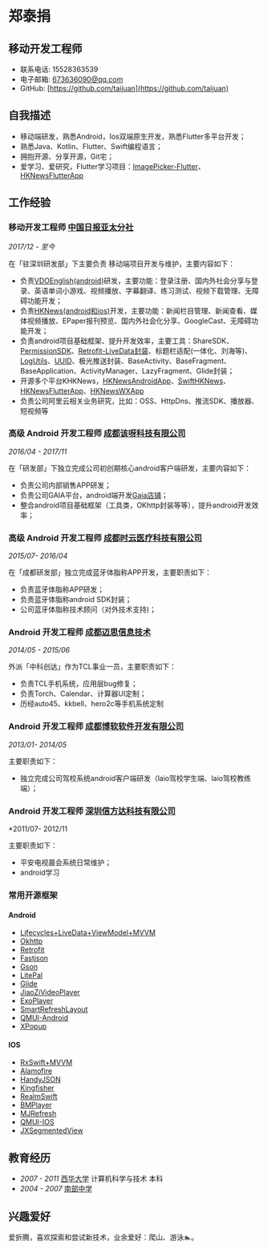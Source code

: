 # 郑泰捐

## 移动开发工程师

- 联系电话: 15528363539
- 电子邮箱: [673636090@qq.com](673636090@qq.com)
- GitHub: [https://github.com/taijuan](https://github.com/taijuan)


## 自我描述

* 移动端研发，熟悉Android，Ios双端原生开发，熟悉Flutter多平台开发；
* 熟悉Java、Kotlin、Flutter、Swift编程语言；
* 拥抱开源、分享开源，Git宅；
* 爱学习、爱研究，Flutter学习项目：[ImagePicker-Flutter](https://github.com/taijuan/image_picker_flutter.git)、[HKNewsFlutterApp](https://github.com/taijuan/HKNewsFlutterApp.git)

## 工作经验

### **移动开发工程师** [中国日报亚太分社](https://www.chinadailyhk.com)

*2017/12 - 至今*

在「驻深圳研发部」下主要负责 移动端项目开发与维护，主要内容如下：

* 负责[VDOEnglish(android)](https://fir.im/VDOGame)研发，主要功能：登录注册、国内外社会分享与登录、英语单词小游戏、视频播放、字幕翻译、练习测试、视频下载管理、无障碍功能开发；
* 负责[HKNews(android和ios)](https://fir.im/ChinaDailyNews)开发，主要功能：新闻栏目管理、新闻查看、媒体视频播放、EPaper报刊预览、国内外社会化分享、GoogleCast、无障碍功能开发；
* 负责android项目基础框架、提升开发效率，主要工具：ShareSDK、[PermissionSDK](https://github.com/taijuan/AndroidKit)、[Retrofit-LiveData封装](https://github.com/taijuan/AndroidKit)、标题栏适配(一体化、刘海等)、[LogUtils](https://github.com/taijuan/AndroidKit)、[UUID](https://github.com/taijuan/AndroidKit)、极光推送封装、BaseActivity、BaseFragment、BaseApplication、ActivityManager、LazyFragment、Glide封装；
* 开源多个平台KHKNews，[HKNewsAndroidApp](https://github.com/taijuan/HKNewsAndroidApp.git)、[SwiftHKNews](https://github.com/taijuan/SwiftHKNews.git)、[HKNewsFlutterApp](https://github.com/taijuan/HKNewsFlutterApp.git)、[HKNewsWXApp](https://github.com/taijuan/HKNewsWXApp.gitt)
* 负责公司阿里云相关业务研究，比如：OSS、HttpDns、推流SDK、播放器、短视频等


### **高级 Android 开发工程师** [成都该呀科技有限公司](https://www.gaiasys.cn/)

*2016/04 - 2017/11*

在「研发部」下独立完成公司初创期核心android客户端研发，主要内容如下：

* 负责公司内部销售APP研发；
* 负责公司GAIA平台，android端开发[Gaia店铺](https://www.gaiasys.cn/)；
* 整合android项目基础框架（工具类，OKhttp封装等等），提升android开发效率；


### **高级 Android 开发工程师** [成都时云医疗科技有限公司]()

*2015/07- 2016/04*

在「成都研发部」独立完成蓝牙体脂称APP开发，主要职责如下：

* 负责蓝牙体脂称APP研发；
* 负责蓝牙体脂称android SDK封装；
* 公司蓝牙体脂称技术顾问（对外技术支持)；

### **Android 开发工程师** [成都迈思信息技术]()

*2014/05 - 2015/06*

外派「中科创达」作为TCL事业一员，主要职责如下：

* 负责TCL手机系统，应用层bug修复；
* 负责Torch、Calendar、计算器UI定制；
* 历经auto45、kkbell、hero2c等手机系统定制

### **Android 开发工程师** [成都博软软件开发有限公司]()

*2013/01- 2014/05*

主要职责如下：

- 独立完成公司驾校系统android客户端研发（laio驾校学生端、laio驾校教练端）；

### **Android 开发工程师** [深圳信方达科技有限公司]()

*2011/07- 2012/11

主要职责如下：

- 平安电视晨会系统日常维护；
- android学习

### 常用开源框架
#### Android
- [Lifecycles+LiveData+ViewModel+MVVM](https://developer.android.google.cn/jetpack)
- [Okhttp](https://github.com/square/okhttp.git)
- [Retrofit](https://github.com/square/retrofit)
- [Fastjson](https://github.com/alibaba/fastjson.git)
- [Gson](https://github.com/google/gson)
- [LitePal](https://github.com/LitePalFramework/LitePal.git)
- [Glide](https://github.com/bumptech/glide)
- [JiaoZiVideoPlayer](https://github.com/lipangit/JiaoZiVideoPlayer.git)
- [ExoPlayer](https://github.com/google/ExoPlayer.git)
- [SmartRefreshLayout](https://github.com/scwang90/SmartRefreshLayout.git)
- [QMUI-Android](https://github.com/Tencent/QMUI_Android.git)
- [XPopup](https://github.com/li-xiaojun/XPopup.git)

#### IOS
- [RxSwift+MVVM](https://github.com/ReactiveX/RxSwift.git)
- [Alamofire](https://github.com/Alamofire/Alamofire.git)
- [HandyJSON](https://github.com/alibaba/HandyJSON.git)
- [Kingfisher](https://github.com/onevcat/Kingfisher.git)
- [RealmSwift](https://github.com/realm/realm-cocoa.git)
- [BMPlayer](https://github.com/BrikerMan/BMPlayer.git)
- [MJRefresh](https://github.com/CoderMJLee/MJRefresh.git)
- [QMUI-IOS](https://github.com/Tencent/QMUI_iOS.git)
- [JXSegmentedView](https://github.com/pujiaxin33/JXSegmentedView.git)

## 教育经历

- *2007 - 2011* [西华大学](http://www.xhu.edu.cn/) 计算机科学与技术 本科
- *2004 - 2007* [南部中学](http://www.scnbzx.cn/)

## 兴趣爱好

爱折腾，喜欢探索和尝试新技术，业余爱好：爬山、游泳🏊。

